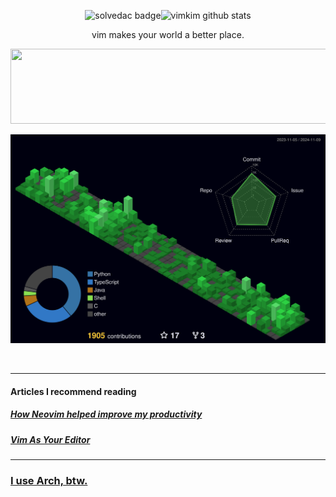 

  
<p align='center'>
  <img height=100 src="http://mazassumnida.wtf/api/v2/generate_badge?boj=dkbkjn" alt="solvedac badge" /><img height=100 src="https://github-readme-stats.vercel.app/api?username=vimkim&theme=dark&show_icons=true" alt="vimkim github stats" />
</p>
<p align='center'>
vim makes your world a better place.
</p>

<a href="https://github.com/devxb/gitanimals">
  <img
    src="https://render.gitanimals.org/lines/vimkim?pet-id=643027785580780860"
    width="600"
    height="120"
  />
</a>

![3d-streak](profile-3d-contrib/profile-night-green.svg)

<br />

---

#### Articles I recommend reading

##### [How Neovim helped improve my productivity](https://kaustubhpatange.medium.com/how-neovim-helped-improve-my-productivity-4214dd099340)

##### [Vim As Your Editor](https://www.youtube.com/watch?v=X6AR2RMB5tE&list=PLm323Lc7iSW_wuxqmKx_xxNtJC_hJbQ7R)

---

### [I use Arch, btw.](https://github.com/overmighty/i-use-arch-btw)
